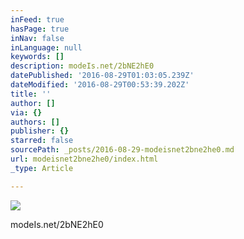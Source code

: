 ```yaml
---
inFeed: true
hasPage: true
inNav: false
inLanguage: null
keywords: []
description: modeIs.net/2bNE2hE0
datePublished: '2016-08-29T01:03:05.239Z'
dateModified: '2016-08-29T00:53:39.202Z'
title: ''
author: []
via: {}
authors: []
publisher: {}
starred: false
sourcePath: _posts/2016-08-29-modeisnet2bne2he0.md
url: modeisnet2bne2he0/index.html
_type: Article

---
```

![](https://the-grid-user-content.s3-us-west-2.amazonaws.com/c0ac1eae-3023-4cc5-a213-b75967fb0f60.jpg)

modeIs.net/2bNE2hE0